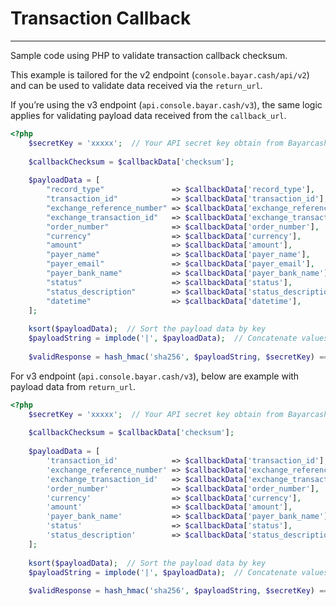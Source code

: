# Transaction Callback

***



Sample code using PHP to validate transaction callback checksum.

This example is tailored for the v2 endpoint (`console.bayar.cash/api/v2`) and can be used to validate data received via the `return_url`.

If you’re using the v3 endpoint (`api.console.bayar.cash/v3`), the same logic applies for validating payload data received from the `callback_url`.



```php
<?php
    $secretKey = 'xxxxx';  // Your API secret key obtain from Bayarcash portal
    
    $callbackChecksum = $callbackData['checksum'];
    
    $payloadData = [
        "record_type"               => $callbackData['record_type'],
        "transaction_id"            => $callbackData['transaction_id'],
        "exchange_reference_number" => $callbackData['exchange_reference_number'],
        "exchange_transaction_id"   => $callbackData['exchange_transaction_id'],
        "order_number"              => $callbackData['order_number'],
        "currency"                  => $callbackData['currency'],
        "amount"                    => $callbackData['amount'],
        "payer_name"                => $callbackData['payer_name'],
        "payer_email"               => $callbackData['payer_email'],
        "payer_bank_name"           => $callbackData['payer_bank_name'],
        "status"                    => $callbackData['status'],
        "status_description"        => $callbackData['status_description'],
        "datetime"                  => $callbackData['datetime'],
    ];
    
    ksort($payloadData);  // Sort the payload data by key
    $payloadString = implode('|', $payloadData);  // Concatenate values with '|'
    
    $validResponse = hash_hmac('sha256', $payloadString, $secretKey) === $callbackChecksum;  // Validate checksum
```




For v3 endpoint (`api.console.bayar.cash/v3`), below are example with payload data from `return_url`.


```php
<?php
    $secretKey = 'xxxxx';  // Your API secret key obtain from Bayarcash portal
    
    $callbackChecksum = $callbackData['checksum'];
    
    $payloadData = [
        'transaction_id'            => $callbackData['transaction_id'],
        'exchange_reference_number' => $callbackData['exchange_reference_number'],
        'exchange_transaction_id'   => $callbackData['exchange_transaction_id'],
        'order_number'              => $callbackData['order_number'],
        'currency'                  => $callbackData['currency'],
        'amount'                    => $callbackData['amount'],
        'payer_bank_name'           => $callbackData['payer_bank_name'],
        'status'                    => $callbackData['status'],
        'status_description'        => $callbackData['status_description'],
    ];
    
    ksort($payloadData);  // Sort the payload data by key
    $payloadString = implode('|', $payloadData);  // Concatenate values with '|'
    
    $validResponse = hash_hmac('sha256', $payloadString, $secretKey) === $callbackChecksum;  // Validate checksum
```

